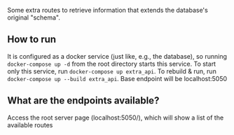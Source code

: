 Some extra routes to retrieve information that extends the database's original "schema".

## How to run
It is configured as a docker service (just like, e.g., the database), so running `docker-compose up -d` from the root directory starts this service. To start only this service, run `docker-compose up extra_api`. To rebuild & run, run `docker-compose up --build extra_api`. Base endpoint will be localhost:5050

## What are the endpoints available?
Access the root server page (localhost:5050/), which will show a list of the available routes
